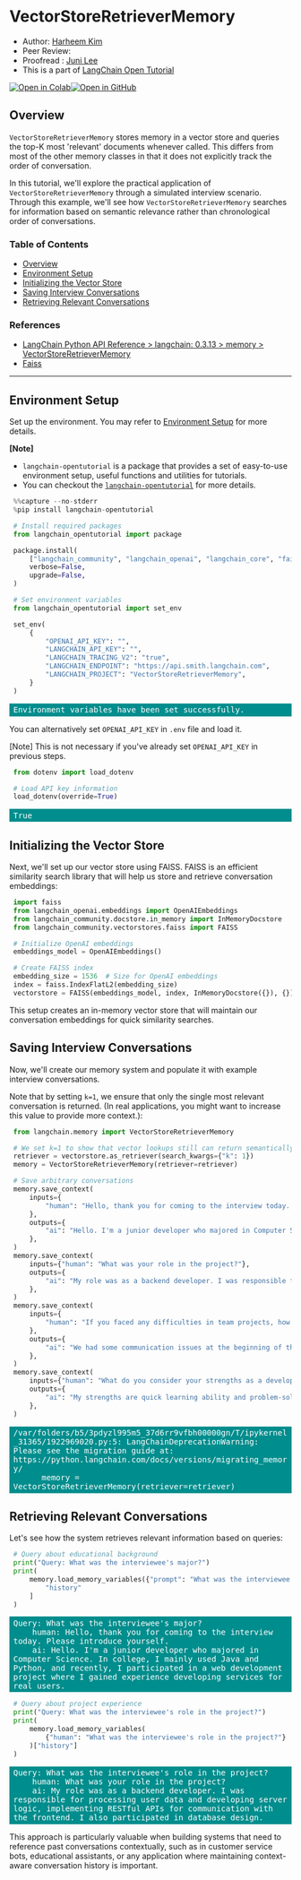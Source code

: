 <style>
.custom {
    background-color: #008d8d;
    color: white;
    padding: 0.25em 0.5em 0.25em 0.5em;
    white-space: pre-wrap;       /* css-3 */
    white-space: -moz-pre-wrap;  /* Mozilla, since 1999 */
    white-space: -pre-wrap;      /* Opera 4-6 */
    white-space: -o-pre-wrap;    /* Opera 7 */
    word-wrap: break-word;
}

pre {
    background-color: #027c7c;
    padding-left: 0.5em;
}

</style>

# VectorStoreRetrieverMemory

- Author: [Harheem Kim](https://github.com/harheem)
- Peer Review:
- Proofread : [Juni Lee](https://www.linkedin.com/in/ee-juni)
- This is a part of [LangChain Open Tutorial](https://github.com/LangChain-OpenTutorial/LangChain-OpenTutorial)

[![Open in Colab](https://colab.research.google.com/assets/colab-badge.svg)](https://colab.research.google.com/github/LangChain-OpenTutorial/LangChain-OpenTutorial/blob/main/05-Memory/07-VectorStoreRetrieverMemory.ipynb)[![Open in GitHub](https://img.shields.io/badge/Open%20in%20GitHub-181717?style=flat-square&logo=github&logoColor=white)](https://github.com/LangChain-OpenTutorial/LangChain-OpenTutorial/blob/main/05-Memory/07-VectorStoreRetrieverMemory.ipynb)
## Overview

```VectorStoreRetrieverMemory``` stores memory in a vector store and queries the top-K most 'relevant' documents whenever called.
This differs from most of the other memory classes in that it does not explicitly track the order of conversation.

In this tutorial, we'll explore the practical application of ```VectorStoreRetrieverMemory``` through a simulated interview scenario. Through this example, we'll see how ```VectorStoreRetrieverMemory``` searches for information based on semantic relevance rather than chronological order of conversations.

### Table of Contents

- [Overview](#overview)
- [Environment Setup](#environment-setup)
- [Initializing the Vector Store](#initializing-the-vector-store)
- [Saving Interview Conversations](#saving-interview-conversations)
- [Retrieving Relevant Conversations](#retrieving-relevant-conversations)

### References

- [LangChain Python API Reference > langchain: 0.3.13 > memory > VectorStoreRetrieverMemory](https://python.langchain.com/api_reference/langchain/memory/langchain.memory.vectorstore.VectorStoreRetrieverMemory.html)
- [Faiss](https://github.com/facebookresearch/faiss)
----

## Environment Setup

Set up the environment. You may refer to [Environment Setup](https://wikidocs.net/257836) for more details.

**[Note]**
- ```langchain-opentutorial``` is a package that provides a set of easy-to-use environment setup, useful functions and utilities for tutorials. 
- You can checkout the [```langchain-opentutorial```](https://github.com/LangChain-OpenTutorial/langchain-opentutorial-pypi) for more details.

```python
%%capture --no-stderr
%pip install langchain-opentutorial
```

```python
# Install required packages
from langchain_opentutorial import package

package.install(
    ["langchain_community", "langchain_openai", "langchain_core", "faiss-cpu"],
    verbose=False,
    upgrade=False,
)
```

```python
# Set environment variables
from langchain_opentutorial import set_env

set_env(
    {
        "OPENAI_API_KEY": "",
        "LANGCHAIN_API_KEY": "",
        "LANGCHAIN_TRACING_V2": "true",
        "LANGCHAIN_ENDPOINT": "https://api.smith.langchain.com",
        "LANGCHAIN_PROJECT": "VectorStoreRetrieverMemory",
    }
)
```

<pre class="custom">Environment variables have been set successfully.
</pre>

You can alternatively set ```OPENAI_API_KEY``` in ```.env``` file and load it.

[Note] This is not necessary if you've already set ```OPENAI_API_KEY``` in previous steps.

```python
from dotenv import load_dotenv

# Load API key information
load_dotenv(override=True)
```




<pre class="custom">True</pre>



## Initializing the Vector Store

Next, we'll set up our vector store using FAISS. FAISS is an efficient similarity search library that will help us store and retrieve conversation embeddings:

```python
import faiss
from langchain_openai.embeddings import OpenAIEmbeddings
from langchain_community.docstore.in_memory import InMemoryDocstore
from langchain_community.vectorstores.faiss import FAISS

# Initialize OpenAI embeddings
embeddings_model = OpenAIEmbeddings()

# Create FAISS index
embedding_size = 1536  # Size for OpenAI embeddings
index = faiss.IndexFlatL2(embedding_size)
vectorstore = FAISS(embeddings_model, index, InMemoryDocstore({}), {})
```

This setup creates an in-memory vector store that will maintain our conversation embeddings for quick similarity searches.

## Saving Interview Conversations

Now, we'll create our memory system and populate it with example interview conversations.

Note that by setting ```k=1```, we ensure that only the single most relevant conversation is returned. (In real applications, you might want to increase this value to provide more context.):

```python
from langchain.memory import VectorStoreRetrieverMemory

# We set k=1 to show that vector lookups still can return semantically relevant information
retriever = vectorstore.as_retriever(search_kwargs={"k": 1})
memory = VectorStoreRetrieverMemory(retriever=retriever)

# Save arbitrary conversations
memory.save_context(
    inputs={
        "human": "Hello, thank you for coming to the interview today. Please introduce yourself."
    },
    outputs={
        "ai": "Hello. I'm a junior developer who majored in Computer Science. In college, I mainly used Java and Python, and recently, I participated in a web development project where I gained experience developing services for real users."
    },
)
memory.save_context(
    inputs={"human": "What was your role in the project?"},
    outputs={
        "ai": "My role was as a backend developer. I was responsible for processing user data and developing server logic, implementing RESTful APIs for communication with the frontend. I also participated in database design."
    },
)
memory.save_context(
    inputs={
        "human": "If you faced any difficulties in team projects, how did you resolve them?"
    },
    outputs={
        "ai": "We had some communication issues at the beginning of the project. To resolve this, our team held regular meetings to share each person's progress. Also, when problems arose, we actively shared opinions and worked to find reasonable solutions."
    },
)
memory.save_context(
    inputs={"human": "What do you consider your strengths as a developer?"},
    outputs={
        "ai": "My strengths are quick learning ability and problem-solving skills. I can quickly acquire new technologies and tools, and when faced with complex problems, I can propose creative solutions. Also, I value teamwork and consider collaboration with colleagues important."
    },
)
```

<pre class="custom">/var/folders/b5/3pdyzl995m5_37d6rr9vfbh00000gn/T/ipykernel_31365/1922969020.py:5: LangChainDeprecationWarning: Please see the migration guide at: https://python.langchain.com/docs/versions/migrating_memory/
      memory = VectorStoreRetrieverMemory(retriever=retriever)
</pre>

## Retrieving Relevant Conversations

Let's see how the system retrieves relevant information based on queries:

```python
# Query about educational background
print("Query: What was the interviewee's major?")
print(
    memory.load_memory_variables({"prompt": "What was the interviewee's major?"})[
        "history"
    ]
)
```

<pre class="custom">Query: What was the interviewee's major?
    human: Hello, thank you for coming to the interview today. Please introduce yourself.
    ai: Hello. I'm a junior developer who majored in Computer Science. In college, I mainly used Java and Python, and recently, I participated in a web development project where I gained experience developing services for real users.
</pre>

```python
# Query about project experience
print("Query: What was the interviewee's role in the project?")
print(
    memory.load_memory_variables(
        {"human": "What was the interviewee's role in the project?"}
    )["history"]
)
```

<pre class="custom">Query: What was the interviewee's role in the project?
    human: What was your role in the project?
    ai: My role was as a backend developer. I was responsible for processing user data and developing server logic, implementing RESTful APIs for communication with the frontend. I also participated in database design.
</pre>

This approach is particularly valuable when building systems that need to reference past conversations contextually, such as in customer service bots, educational assistants, or any application where maintaining context-aware conversation history is important.
